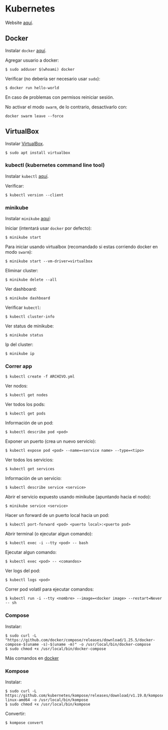 # Kubernetes

Website [aquí](https://kubernetes.io/es/).

## Docker

Instalar `docker` [aquí](https://docs.docker.com/engine/install/ubuntu/).

Agregar usuario a docker:
```
$ sudo adduser $(whoami) docker
```

Verificar (no debería ser necesario usar `sudo`):
```
$ docker run hello-world
```

En caso de problemas con permisos reiniciar sesión.

No activar el modo `swarm`, de lo contrario, desactivarlo con:

```
docker swarm leave --force
```

## VirtualBox

Instalar [VirtualBox](https://www.virtualbox.org/wiki/Linux_Downloads).
```
$ sudo apt install virtualbox
```

### kubectl (kubernetes command line tool)

Instalar `kubectl` [aquí](https://kubernetes.io/docs/tasks/tools/install-kubectl/).

Verificar:
```
$ kubectl version --client
```

### minikube

Instalar `minikube` [aquí](https://minikube.sigs.k8s.io/docs/start/):

Iniciar (intentará usar `docker` por defecto):
```
$ minikube start
```

Para iniciar usando virtualbox (recomandado si estas corriendo docker en modo `swarm`):
```
$ minikube start --vm-driver=virtualbox
```

Eliminar cluster:
```
$ minikube delete --all
```

Ver dashboard:
```
$ minikube dashboard
```

Verificar `kubectl`:
```
$ kubectl cluster-info
```

Ver status de minikube:
```
$ minikube status
```

Ip del cluster:
```
$ minikube ip
```

### Correr app

```
$ kubectl create -f ARCHIVO.yml
```

Ver nodos:
```
$ kubectl get nodes
```

Ver todos los pods:
```
$ kubectl get pods
```

Información de un pod:
```
$ kubectl describe pod <pod>
```

Exponer un puerto (crea un nuevo servicio):
```
$ kubectl expose pod <pod> --name=<service name> --type=<tipo>
```

Ver todos los servicios:
```
$ kubectl get services
```

Información de un servicio:
```
$ kubectl describe service <service>
```

Abrir el servicio expuesto usando minikube (apuntando hacia el nodo):
```
$ minikube service <service>
```

Hacer un forward de un puerto local hacia un pod:
```
$ kubectl port-forward <pod> <puerto local>:<puerto pod>
```

Abrir terminal (o ejecutar algun comando):
```
$ kubectl exec -i --tty <pod> -- bash
```

Ejecutar algun comando:
```
$ kubectl exec <pod> -- <comandos>
```

Ver logs del pod:
```
$ kubectl logs <pod>
```

Correr pod volatil para ejecutar comandos:
```
$ kubectl run -i --tty <nombre> --image=<docker image> --restart=Never -- sh
```

### Compose

Instalar:
```
$ sudo curl -L "https://github.com/docker/compose/releases/download/1.25.5/docker-compose-$(uname -s)-$(uname -m)" -o /usr/local/bin/docker-compose
$ sudo chmod +x /usr/local/bin/docker-compose
```

Más comandos en [docker](../docker)

### Kompose

Instalar:
```
$ sudo curl -L https://github.com/kubernetes/kompose/releases/download/v1.19.0/kompose-linux-amd64 -o /usr/local/bin/kompose
$ sudo chmod +x /usr/local/bin/kompose
```

Convertir:
```
$ kompose convert
```
